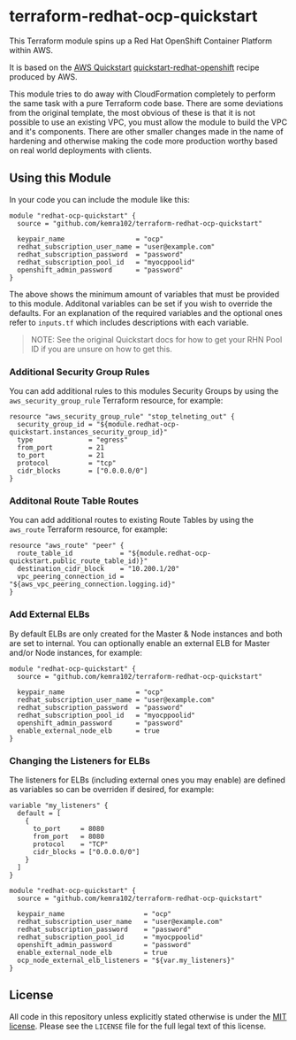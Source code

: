 # terraform-redhat-ocp-quickstart

This Terraform module spins up a Red Hat OpenShift Container Platform within AWS.

It is based on the [AWS Quickstart](https://aws.amazon.com/quickstart/) [quickstart-redhat-openshift](https://github.com/aws-quickstart/quickstart-redhat-openshift) recipe produced by AWS.

This module tries to do away with CloudFormation completely to perform the same task with a pure Terraform code base. There are some deviations from the original template, the most obvious of these is that it is not possible to use an existing VPC, you must allow the module to build the VPC and it's components. There are other smaller changes made in the name of hardening and otherwise making the code more production worthy based on real world deployments with clients.

## Using this Module

In your code you can include the module like this:

```
module "redhat-ocp-quickstart" {
  source = "github.com/kemra102/terraform-redhat-ocp-quickstart"

  keypair_name                  = "ocp"
  redhat_subscription_user_name = "user@example.com"
  redhat_subscription_password  = "password"
  redhat_subscription_pool_id   = "myocppoolid"
  openshift_admin_password      = "password"
}
```

The above shows the minimum amount of variables that must be provided to this module. Additonal variables can be set if you wish to override the defaults. For an explanation of the required variables and the optional ones refer to `inputs.tf` which includes descriptions with each variable.

>NOTE: See the original Quickstart docs for how to get your RHN Pool ID if you are unsure on how to get this.

### Additional Security Group Rules

You can add additional rules to this modules Security Groups by using the `aws_security_group_rule` Terraform resource, for example:

```
resource "aws_security_group_rule" "stop_telneting_out" {
  security_group_id = "${module.redhat-ocp-quickstart.instances_security_group_id}"
  type              = "egress"
  from_port         = 21
  to_port           = 21
  protocol          = "tcp"
  cidr_blocks       = ["0.0.0.0/0"]
}
```

### Additonal Route Table Routes

You can add additional routes to existing Route Tables by using the `aws_route` Terraform resource, for example:

```
resource "aws_route" "peer" {
  route_table_id            = "${module.redhat-ocp-quickstart.public_route_table_id)}"
  destination_cidr_block    = "10.200.1/20"
  vpc_peering_connection_id = "${aws_vpc_peering_connection.logging.id}"
}
```

### Add External ELBs

By default ELBs are only created for the Master & Node instances and both are set to internal. You can optionally enable an external ELB for Master and/or Node instances, for example:

```
module "redhat-ocp-quickstart" {
  source = "github.com/kemra102/terraform-redhat-ocp-quickstart"

  keypair_name                  = "ocp"
  redhat_subscription_user_name = "user@example.com"
  redhat_subscription_password  = "password"
  redhat_subscription_pool_id   = "myocppoolid"
  openshift_admin_password      = "password"
  enable_external_node_elb      = true
}
```

### Changing the Listeners for ELBs

The listeners for ELBs (including external ones you may enable) are defined as variables so can be overriden if desired, for example:

```
variable "my_listeners" {
  default = [
    {
      to_port     = 8080
      from_port   = 8080
      protocol    = "TCP"
      cidr_blocks = ["0.0.0.0/0"]
    }
  ]
}

module "redhat-ocp-quickstart" {
  source = "github.com/kemra102/terraform-redhat-ocp-quickstart"

  keypair_name                    = "ocp"
  redhat_subscription_user_name   = "user@example.com"
  redhat_subscription_password    = "password"
  redhat_subscription_pool_id     = "myocppoolid"
  openshift_admin_password        = "password"
  enable_external_node_elb        = true
  ocp_node_external_elb_listeners = "${var.my_listeners}"
}
```

## License

All code in this repository unless explicitly stated otherwise is under the [MIT license](https://tldrlegal.com/license/mit-license). Please see the `LICENSE` file for the full legal text of this license.
